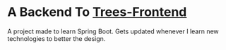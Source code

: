 # A Backend To [Trees-Frontend](https://github.com/ozge-dgn/Trees-Frontend)
A project made to learn Spring Boot. Gets updated whenever I learn new technologies to better the design.
